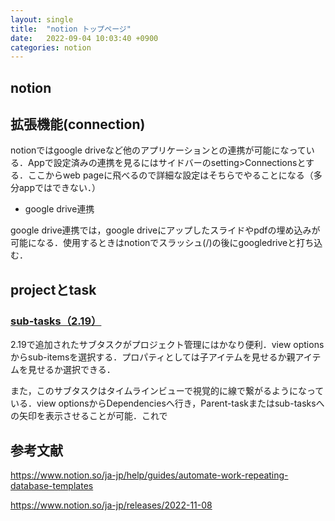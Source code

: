```yaml
---
layout: single
title:  "notion トップページ"
date:   2022-09-04 10:03:40 +0900
categories: notion
---
```


## notion



## 拡張機能(connection)

notionではgoogle driveなど他のアプリケーションとの連携が可能になっている．Appで設定済みの連携を見るにはサイドバーのsetting>Connectionsとする．ここからweb pageに飛べるので詳細な設定はそちらでやることになる（多分appではできない．）


- google drive連携

google drive連携では，google driveにアップしたスライドやpdfの埋め込みが可能になる．使用するときはnotionでスラッシュ(/)の後にgoogledriveと打ち込む．



## projectとtask

### [sub-tasks（2.19）](https://www.notion.so/ja-jp/help/guides/tasks-manageable-steps-sub-tasks-dependencies)

2.19で追加されたサブタスクがプロジェクト管理にはかなり便利．view optionsからsub-itemsを選択する．プロパティとしては子アイテムを見せるか親アイテムを見せるか選択できる．

また，このサブタスクはタイムラインビューで視覚的に線で繋がるようになっている．view optionsからDependenciesへ行き，Parent-taskまたはsub-tasksへの矢印を表示させることが可能．これで

## 参考文献

https://www.notion.so/ja-jp/help/guides/automate-work-repeating-database-templates

https://www.notion.so/ja-jp/releases/2022-11-08
